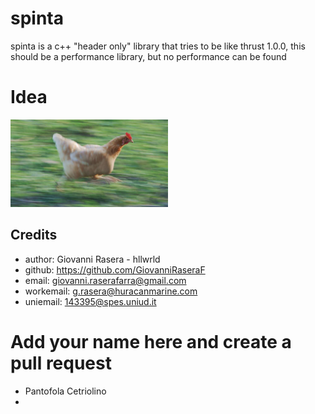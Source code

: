# spinta
spinta is a c++ "header only" library that tries to be like thrust 1.0.0, this should be a performance library, but no performance can be found

# Idea
<img src="./spintachicken.jpg" width="50%">

## Credits
- author: Giovanni Rasera - hllwrld
- github: https://github.com/GiovanniRaseraF
- email: giovanni.raserafarra@gmail.com
- workemail: g.rasera@huracanmarine.com
- uniemail: 143395@spes.uniud.it

# Add your name here and create a pull request
- Pantofola Cetriolino
- 